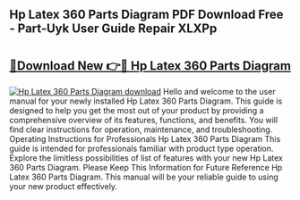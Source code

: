 ## Hp Latex 360 Parts Diagram PDF Download Free - Part-Uyk User Guide Repair XLXPp

# <h2><a href="http://dflq7u.blite.top/?on=Hp+Latex+360+Parts+Diagram">🔗Download New 👉🔴 Hp Latex 360 Parts Diagram</a></h2>

[![Hp Latex 360 Parts Diagram download](https://i.imgur.com/lujVjoI.png)](http://dflq7u.blite.top/?on=Hp+Latex+360+Parts+Diagram)
Hello and welcome to the user manual for your newly installed Hp Latex 360 Parts Diagram. This guide is designed to help you get the most out of your product by providing a comprehensive overview of its features, functions, and benefits. You will find clear instructions for operation, maintenance, and troubleshooting. Operating Instructions for Professionals Hp Latex 360 Parts Diagram This guide is intended for professionals familiar with product type operation. Explore the limitless possibilities of list of features with your new Hp Latex 360 Parts Diagram. Please Keep This Information for Future Reference Hp Latex 360 Parts Diagram. This manual will be your reliable guide to using your new product effectively.
